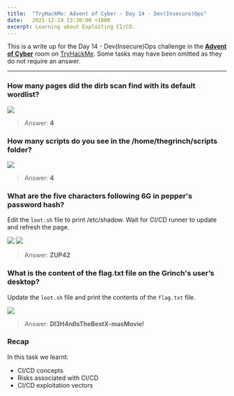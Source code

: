 ```yaml
---
title:  "TryHackMe: Advent of Cyber - Day 14 - Dev(Insecure)Ops"
date:   2021-12-19 13:30:00 +1000
excerpt: Learning about Exploiting CI/CD.
---
```


This is a write up for the Day 14 - Dev(Insecure)Ops challenge in the [**Advent of Cyber**](https://tryhackme.com/room/adventofcyber3) room on [TryHackMe](https://tryhackme.com). Some tasks may have been omitted as they do not require an answer.

***

### How many pages did the dirb scan find with its default wordlist?

<img src="{{ site.baseurl }}/assets/images/2021-12-19-advent-of-cyber-day-14/d14_01.jpg">

> Answer: **4**

### How many scripts do you see in the /home/thegrinch/scripts folder?

<img src="{{ site.baseurl }}/assets/images/2021-12-19-advent-of-cyber-day-14/d14_02.jpg">

> Answer: **4**

### What are the five characters following $6$G in pepper's password hash?

Edit the `loot.sh` file to print /etc/shadow.
Wait for CI/CD runner to update and refresh the page.

<img src="{{ site.baseurl }}/assets/images/2021-12-19-advent-of-cyber-day-14/d14_03.jpg">

<img src="{{ site.baseurl }}/assets/images/2021-12-19-advent-of-cyber-day-14/d14_04.jpg">

> Answer: **ZUP42**

### What is the content of the flag.txt file on the Grinch's user’s desktop?

Update the `loot.sh` file and print the contents of the `flag.txt` file.

<img src="{{ site.baseurl }}/assets/images/2021-12-19-advent-of-cyber-day-14/d14_05.jpg">

> Answer: **DI3H4rdIsTheBestX-masMovie!**

### Recap

In this task we learnt:
 * CI/CD concepts
 * Risks associated with CI/CD
 * CI/CD exploitation vectors
 